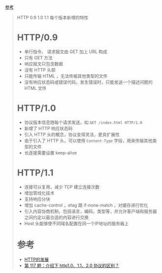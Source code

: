 [参考](https://segmentfault.com/a/1190000020714686)
> HTTP 0.9 1.0 1.1 每个版本新增的特性
> 
> # HTTP/0.9
> * 单行指令， 请求报文由 GET 加上 URL 构成
> * 只有 GET 方法
> * 响应报文只包含数据
> * 没有 HTTP 头部
> * 只能传输 HTML ，无法传输其他类型的文件
> * 没有响应状态码或错误代码，发生错误时，只能发送一个描述问题的 HTML 文件
> 
> # HTTP/1.0
> * 协议版本信息随每个请求发送，如 `GET /index.html HTTP/1.0`
> * 新增了 HTTP 响应状态码
> * 引入 HTTP 头的概念，协议变得灵活，更具扩展性
> * 由于引入了 HTTP 头，可以使用 `Content-Type` 字段，用来传输其他类型的文件
> * 长连接需要设置 keep-alive
> 
> # HTTP/1.1
> * 连接可以复用，减少 TCP 建立连接次数
> * 增加管线化技术
> * 支持响应分块
> * 增加 cache-control ，etag 跟 if-none-match ，对缓存进行优化
> * 引入内容协商机制，包括语言，编码，类型等，并允许客户端和服务器之间约定以最合适的内容进行交换
> * Host 头能够使不同域名配置在同一个IP地址的服务器上
> 
> # 参考
> * [HTTP的发展](https://developer.mozilla.org/zh-CN/docs/Web/HTTP/Basics_of_HTTP/Evolution_of_HTTP)
> * [第 117 题：介绍下 http1.0、1.1、2.0 协议的区别？](https://github.com/Advanced-Frontend/Daily-Interview-Question/issues/232)

